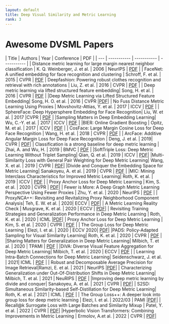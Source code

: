 ```yaml
---
layout: default
title: Deep Visual Similarity and Metric Learning
rank: 3
---
```

# Awesome DVSML Papers

| Title | Authors | Year | Conference | PDF |
| --- | ----------- | ----------- | ----------- |
| Distance metric learning for large margin nearest neighbor classification | K. Q. Weinberger, J. et al. | 2006  | NeurIPS | [PDF](https://proceedings.neurips.cc/paper/2005/hash/a7f592cef8b130a6967a90617db5681b-Abstract.html) |
| FaceNet: A unified embedding for face recognition and clustering | Schroff, F. et al. | 2015 | CVPR | [PDF](https://openaccess.thecvf.com/content_cvpr_2015/papers/Schroff_FaceNet_A_Unified_2015_CVPR_paper.pdf) |
Deepfashion: Powering robust clothes recognition and retrieval with rich annotations | Liu, Z. et al. | 2016 | CVPR | [PDF](https://www.cv-foundation.org/openaccess/content_cvpr_2016/papers/Liu_DeepFashion_Powering_Robust_CVPR_2016_paper.pdf) |
| Deep metric learning via lifted structured feature embedding| Song, H. et al. | 2016 | CVPR | [PDF](https://arxiv.org/pdf/1511.06452.pdf) |
|Deep Metric Learning via Lifted Structured Feature Embedding| Song, H. O. et al. | 2016 | CVPR |[PDF](https://arxiv.org/pdf/1511.06452.pdf)|
| No Fuss Distance Metric Learning Using Proxies | Movshovitz-Attias, Y. et al. | 2017 | ICCV | [PDF](https://arxiv.org/pdf/1703.07464.pdf) |
| SphereFace: Deep Hypersphere Embedding for Face Recognition| Liu, W. et al. | 2017 |CVPR | [PDF](https://arxiv.org/pdf/1704.08063.pdf) |
|Sampling Matters in Deep Embedding Learning| Wu, C.-Y. et al. | 2017 | ICCV | [PDF](https://arxiv.org/pdf/1706.07567.pdf) |
|BIER: Online Gradient Boosting | Opitz, M. et al. | 2017 | ICCV | [PDF](https://arxiv.org/pdf/1801.04815.pdf) | 
| CosFace: Large Margin Cosine Loss for Deep Face Recognition | Wang, H. et al. | 2018 | CVPR | [PDF](https://arxiv.org/pdf/1801.09414.pdf) |
| ArcFace: Additive Angular Margin Loss for Deep Face Recognition | Deng, J. et al. | 2019| CVPR | [PDF](https://arxiv.org/pdf/1801.07698.pdf)|
| Classification is a strong baseline for deep metric learning | Zhai, A. and Wu, H. | 2019 | BMVC | [PDF](https://arxiv.org/pdf/1811.12649.pdf) |
|SoftTriple Loss: Deep Metric Learning Without Triplet Sampling| Qian, Q. et al. | 2019 | ICCV | [PDF](https://openaccess.thecvf.com/content_ICCV_2019/papers/Qian_SoftTriple_Loss_Deep_Metric_Learning_Without_Triplet_Sampling_ICCV_2019_paper.pdf)|
|Multi-Similarity Loss with General Pair Weighting for Deep Metric Learning| Wang, X. et al. | 2019 | CVPR | [PDF](https://arxiv.org/pdf/1904.06627.pdf)|
|Divide and Conquer the Embedding Space for Metric Learning| Sanakoyeu, A. et al. | 2019 | CVPR | [PDF](https://openaccess.thecvf.com/content_CVPR_2019/papers/Sanakoyeu_Divide_and_Conquer_the_Embedding_Space_for_Metric_Learning_CVPR_2019_paper.pdf) |
|MIC: Mining Interclass Characteristics for Improved Metric Learning| Roth, K. et al. | 2019 | ICCV | [PDF](https://openaccess.thecvf.com/content_ICCV_2019/papers/Roth_MIC_Mining_Interclass_Characteristics_for_Improved_Metric_Learning_ICCV_2019_paper.pdf) |
| Proxy Anchor Loss for Deep Metric Learning | Kim, S. et al. | 2020 | CVPR | [PDF](https://openaccess.thecvf.com/content_CVPR_2020/papers/Kim_Proxy_Anchor_Loss_for_Deep_Metric_Learning_CVPR_2020_paper.pdf)| 
| Fewer is More: A Deep Graph Metric Learning Perspective Using Fewer Proxies | Zhu, Y. et al. | 2020 | NeurIPS | [PDF](https://arxiv.org/pdf/2010.13636.pdf) | 
| ProxyNCA++: Revisiting and Revitalizing Proxy Neighborhood Component Analysis|  Teh, E. W. et al. | 2020| ECCV | [PDF](https://arxiv.org/pdf/2004.01113.pdf)|
| A Metric Learning Reality Check | Musgrave, K. et al. | 2020 | ECCV | [PDF](https://arxiv.org/pdf/2003.08505.pdf)|
| Revisiting Training Strategies and Generalization Performance in Deep Metric Learning | Roth, K. et al. | 2020 | ICML |[PDF](https://arxiv.org/pdf/2002.08473.pdf)|
| Proxy Anchor Loss for Deep Metric Learning | Kim, S. et al. | 2020 | CVPR | [PDF](https://openaccess.thecvf.com/content_CVPR_2020/papers/Kim_Proxy_Anchor_Loss_for_Deep_Metric_Learning_CVPR_2020_paper.pdf) |
| The Group Loss for Deep Metric Learning | Elezi, I. et al. | 2020 | ECCV 2020| [PDF](https://arxiv.org/pdf/1912.00385.pdf)|
|PADS: Policy-Adapted Sampling for Visual Similarity Learning| Roth, K. et al. | 2020 | CVPR | [PDF](https://arxiv.org/pdf/2003.11113.pdf) |
|Sharing Matters for Generalization in Deep Metric Learning| Milbich, T. et al. | 2020 | TPAMI | [PDF](https://arxiv.org/pdf/2004.05582.pdf) |
|DiVA: Diverse Visual Feature Aggregation for Deep Metric Learning| Milbich, T. et al. | 2020 | ECCV | [PDF](https://arxiv.org/pdf/2004.13458.pdf) |
| Learning Intra-Batch Connections for Deep Metric Learning| Seidenschwarz, J. et al. | 2021| ICML | [PDF](https://arxiv.org/pdf/2102.07753.pdf) |
| Robust and Decomposable Average Precision for Image Retrieval|Ramzi, E. et al. |  2021 | NeurIPS |[PDF](https://arxiv.org/pdf/2110.01445.pdf)|
| Characterizing Generalization under Out-Of-Distribution Shifts in Deep Metric Learning| Milbich, T. et al. | 2021 | NeuRIPS | [PDF](https://arxiv.org/pdf/2107.09562.pdf) |
|Improving deep metric learning by divide and conquer| Sanakoyeu, A. et al. | 2021 | CVPR | [PDF](https://arxiv.org/pdf/2109.04003.pdf)|
| S2SD: Simultaneous Similarity-based Self-Distillation for Deep Metric Learning| Roth, K. et al. | 2021 | ICML | [PDF](https://arxiv.org/pdf/2009.08348.pdf) |
| The Group Loss++: A deeper look into group loss for deep metric learning | Elezi, I. et al. | 2022/03 | PAMI |[PDF](https://arxiv.org/pdf/2204.01509.pdf)|
| Recall@k Surrogate Loss with Large Batches and Similarity Mixup | Patel, Y. et al. | 2022 | CVPR  | [PDF](https://arxiv.org/pdf/2108.11179.pdf)|
|Hyperbolic Vision Transformers: Combining Improvements in Metric Learning | Ermolov, A.et al. |  2022 | CVPR | [PDF](https://openaccess.thecvf.com/content/CVPR2022/papers/Ermolov_Hyperbolic_Vision_Transformers_Combining_Improvements_in_Metric_Learning_CVPR_2022_paper.pdf)| 
